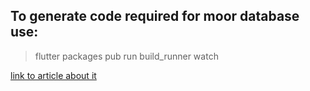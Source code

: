 ## To generate code required for moor database use: 

> flutter packages pub run build_runner watch

[link to article about it](https://resocoder.com/2019/06/26/moor-room-for-flutter-tables-queries-fluent-sqlite-database/)

